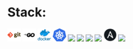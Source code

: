 
# Stack:  
<code><img height="30" src="https://raw.githubusercontent.com/github/explore/80688e429a7d4ef2fca1e82350fe8e3517d3494d/topics/git/git.png"></code>
<code><img height="30" src="https://raw.githubusercontent.com/github/explore/80688e429a7d4ef2fca1e82350fe8e3517d3494d/topics/go/go.png"></code>
<code><img height="30" src="https://raw.githubusercontent.com/github/explore/80688e429a7d4ef2fca1e82350fe8e3517d3494d/topics/docker/docker.png"></code>
<code><img height="30" src="https://raw.githubusercontent.com/github/explore/80688e429a7d4ef2fca1e82350fe8e3517d3494d/topics/kubernetes/kubernetes.png"></code>
<code><img height="30" src="https://image.pngaaa.com/22/4852022-middle.png"></code>
<code><img height="30" src="https://www.mytinydc.com/images/blog/blog-prometheus+grafana.png"></code>
<code><img height="30" src="https://www.jaegertracing.io/img/jaeger-icon-color.png"></code>
<code><img height="30" src="https://cdn.iconscout.com/icon/free/png-256/gitlab-282507.png"></code>
<code><img height="30" src="https://raw.githubusercontent.com/github/explore/80688e429a7d4ef2fca1e82350fe8e3517d3494d/topics/ansible/ansible.png"></code>
<code><img height="30" src="https://icons-for-free.com/iconfiles/png/512/development+logo+mysql+icon-1320184807686758112.png"></code>
<br />
